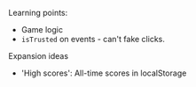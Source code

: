 Learning points:

* Game logic
* `isTrusted` on events - can't fake clicks.

Expansion ideas
* 'High scores': All-time scores in localStorage

